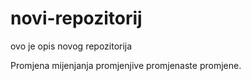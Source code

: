 # novi-repozitorij
ovo je opis novog repozitorija


Promjena mijenjanja promjenjive promjenaste promjene.
